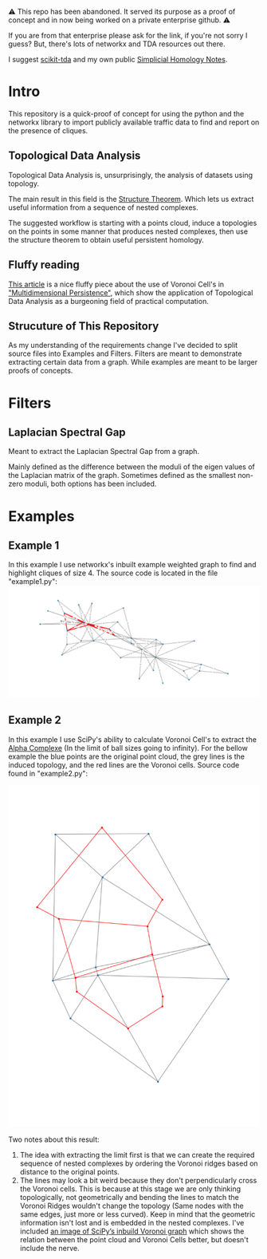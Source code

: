 :warning: This repo has been abandoned. It served its purpose as a proof of concept and in now being worked on a private enterprise github. :warning:

If you are from that enterprise please ask for the link, 
if you're not sorry I guess? 
But, there's lots of networkx and TDA resources out there.

I suggest [scikit-tda](https://scikit-tda.org/) and my own public [Simplicial Homology Notes](https://github.com/CleisthenesH/Math-Notes).

# Intro
This repository is a quick-proof of concept for using the python and the networkx library to import publicly available traffic data to find and report on the presence of cliques.

## Topological Data Analysis
Topological Data Analysis is, unsurprisingly, the analysis of datasets using topology.

The main result in this field is the [Structure Theorem](https://en.wikipedia.org/wiki/Topological_data_analysis#Structure_theorem).
Which lets us extract useful information from a sequence of nested complexes.

The suggested workflow is starting with a points cloud,
induce a topologies on the points in some manner that produces nested complexes,
then use the structure theorem to obtain useful persistent homology.
 
 ## Fluffy reading
 [This article](https://www.quantamagazine.org/geometry-reveals-how-the-world-is-assembled-from-cubes-20201119/) is a nice fluffy piece about the use of Voronoi Cell's in ["Multidimensional Persistence"](https://en.wikipedia.org/wiki/Topological_data_analysis#Multidimensional_persistence), which show the application of Topological Data Analysis as a burgeoning field of practical computation.

## Strucuture of This Repository
As my understanding of the requirements change I've decided to split source files into Examples and Filters.
Filters are meant to demonstrate extracting certain data from a graph.
While examples are meant to be larger proofs of concepts.

# Filters
## Laplacian Spectral Gap
Meant to extract the Laplacian Spectral Gap from a graph.

Mainly defined as the difference between the moduli of the eigen values of the Laplacian matrix of the graph.
Sometimes defined as the smallest non-zero moduli, both options has been included.

# Examples
## Example 1
In this example I use networkx's inbuilt example weighted graph to find and highlight cliques of size 4.
The source code is located in the file "example1.py":
![A graph with cliques of size 4 highlighted](output1.png)

## Example 2
In this example I use SciPy's ability to calculate Voronoi Cell's to extract the [Alpha Complexe](https://courses.cs.duke.edu/fall06/cps296.1/Lectures/sec-III-4.pdf) (In the limit of ball sizes going to infinity).
For the bellow example the blue points are the original point cloud,
the grey lines is the induced topology,
and the red lines are the Voronoi cells.
Source code found in "example2.py":

![Alpha Complex](output2_2.png)

Two notes about this result:
1. The idea with extracting the limit first is that we can create the required sequence of nested complexes by ordering the Voronoi ridges based on distance to the original points.
2. The lines may look a bit weird because they don't perpendicularly cross the Voronoi cells. This is because at this stage we are only thinking topologically, not geometrically and bending the lines to match the Voronoi Ridges wouldn't change the topology (Same nodes with the same edges, just more or less curved). Keep in mind that the geometric information isn't lost and is embedded in the nested complexes. I've included [an image of SciPy’s inbuild Voronoi graph](output2_1.png) which shows the relation between the point cloud and Voronoi Cells better, but doesn't include the nerve.
